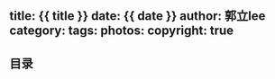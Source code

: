 title: {{ title }}
date: {{ date }}
author: 郭立lee
category:
tags:
photos:
copyright: true
---

<!-- START doctoc generated TOC please keep comment here to allow auto update -->
<!-- DON'T EDIT THIS SECTION, INSTEAD RE-RUN doctoc TO UPDATE -->
## 目录




<!-- END doctoc generated TOC please keep comment here to allow auto update -->
